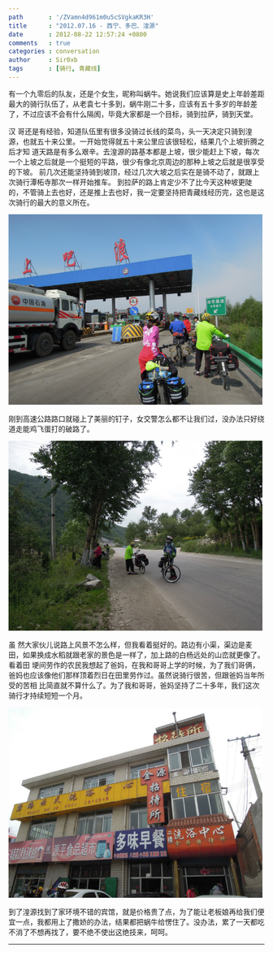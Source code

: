```yaml
---
path       : '/ZVamn4d961m0u5cSVgkaKR3H'
title      : "2012.07.16 - 西宁、多巴、湟源"
date       : 2012-08-22 12:57:24 +0800
comments   : true
categories : conversation
author     : Sir0xb
tags       : [骑行, 青藏线]
---
```


有一个九零后的队友，还是个女生，昵称叫蜗牛。她说我们应该算是史上年龄差距最大的骑行队伍了，从老袁七十多到，蜗牛刚二十多，应该有五十多岁的年龄差了，不过应该不会有什么隔阂，毕竟大家都是一个目标，骑到拉萨，骑到天堂。

汉 哥还是有经验，知道队伍里有很多没骑过长线的菜鸟，头一天决定只骑到湟源，也就五十来公里。一开始觉得就五十来公里应该很轻松，结果几个上坡折腾之后才知 道天路是有多么艰辛。去湟源的路基本都是上坡，很少能赶上下坡，每次一个上坡之后就是一个挺短的平路，很少有像北京周边的那种上坡之后就是很享受的下坡。 前几次还能坚持骑到坡顶，经过几次大坡之后实在是骑不动了，就跟上次骑行潭柘寺那次一样开始推车。
到拉萨的路上肯定少不了比今天这种坡更陡的，不管骑上去也好，还是推上去也好，我一定要坚持把青藏线经历完，这也是这次骑行的最大的意义所在。

<!--more-->

<img src="/images/2012/2012-08-22-125724-1.jpg" width="500" />

刚到高速公路路口就碰上了美丽的钉子，女交警怎么都不让我们过，没办法只好绕道走能鸡飞蛋打的破路了。

<img src="/images/2012/2012-08-22-125724-2.jpg" width="500" />

虽 然大家伙儿说路上风景不怎么样，但我看着挺好的。路边有小渠，渠边是麦田，如果换成水稻就跟老家的景色是一样了，加上路的白杨远处的山峦就更像了。看着田 埂间劳作的农民我想起了爸妈，在我和哥哥上学的时候，为了我们哥俩，爸妈也应该像他们那样顶着烈日在田里劳作过。虽然说骑行很苦，但跟爸妈当年所受的苦相 比简直就不算什么了。为了我和哥哥，爸妈坚持了二十多年，我们这次骑行才持续短短一个月。

<img src="/images/2012/2012-08-22-125724-3.jpg" width="500" />

到了湟源找到了家环境不错的宾馆，就是价格贵了点，为了能让老板娘再给我们便宜一点，我都用上了撒娇的办法，结果都把蜗牛给愣住了。没办法，累了一天都吃不消了不想再找了，要不绝不使出这绝技来，呵呵。

***
